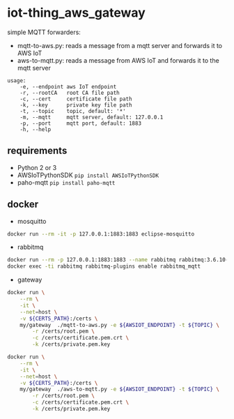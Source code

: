 # iot-thing_aws_gateway

simple MQTT forwarders:
* mqtt-to-aws.py: reads a message from a mqtt server and forwards it to AWS IoT
* aws-to-mqtt.py: reads a message from AWS IoT and forwards it to the mqtt server

```
usage:
    -e, --endpoint aws IoT endpoint
    -r, --rootCA   root CA file path
    -c, --cert     certificate file path
    -k, --key      private key file path
    -t, --topic    topic, default: '*'
    -m, --mqtt     mqtt server, default: 127.0.0.1
    -p, --port     mqtt port, default: 1883
    -h, --help
```

## requirements
* Python 2 or 3
* AWSIoTPythonSDK ``pip install AWSIoTPythonSDK``
* paho-mqtt ``pip install paho-mqtt``

## docker
* mosquitto
```sh
docker run --rm -it -p 127.0.0.1:1883:1883 eclipse-mosquitto
```
* rabbitmq
```sh
docker run --rm -p 127.0.0.1:1883:1883 --name rabbitmq rabbitmq:3.6.10-alpine
docker exec -ti rabbitmq rabbitmq-plugins enable rabbitmq_mqtt
```
* gateway
```sh
docker run \
    --rm \
    -it \
    --net=host \
    -v ${CERTS_PATH}:/certs \
    my/gateway  ./mqtt-to-aws.py -e ${AWSIOT_ENDPOINT} -t ${TOPIC} \
        -r /certs/root.pem \
        -c /certs/certificate.pem.crt \
        -k /certs/private.pem.key
```
```sh
docker run \
    --rm \
    -it \
    --net=host \
    -v ${CERTS_PATH}:/certs \
    my/gateway  ./aws-to-mqtt.py -e ${AWSIOT_ENDPOINT} -t ${TOPIC} \
        -r /certs/root.pem \
        -c /certs/certificate.pem.crt \
        -k /certs/private.pem.key
```

